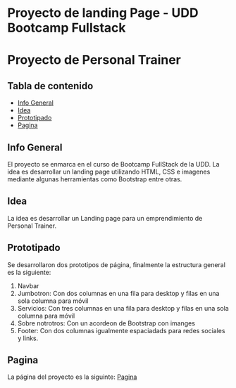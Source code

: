 # Proyecto de landing Page - UDD Bootcamp Fullstack
# Proyecto de Personal Trainer
## Tabla de contenido
* [Info General](#info-general)
* [Idea](#idea)
* [Prototipado](#prototipado)
* [Pagina](#pagina)

## Info General
El proyecto se enmarca en el curso de Bootcamp FullStack de la UDD. La idea es desarrollar un landing page utilizando HTML, CSS e imagenes mediante algunas herramientas como Bootstrap entre otras.

## Idea
La idea es desarrollar un Landing page para un emprendimiento de Personal Trainer.

## Prototipado
Se desarrollaron dos prototipos de página, finalmente la estructura general es la siguiente:
1. Navbar
2. Jumbotron: Con dos columnas en una fila para desktop y filas en una sola columna para móvil
3. Servicios: Con tres columnas en una fila para desktop y filas en una sola columna para móvil
4. Sobre notrotros: Con un acordeon de Bootstrap con imanges
5. Footer: Con dos columnas igualmente espaciadads para redes sociales y links.

## Pagina
La página del proyecto es la siguinte: [Pagina](https://guitaralgorithman.github.io/Proyecto1_LandingPage/)